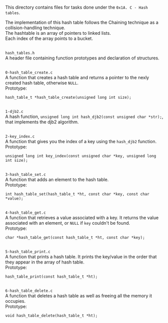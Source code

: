 This directory contains files for tasks done under the `0x1A. C - Hash tables`.<br>

The implementation of this hash table follows the Chaining technique as a collision-handling technique.<br>
The hashtable is an array of pointers to linked lists.<br>
Each index of the array points to a bucket.

<br>`hash_tables.h`<br>
A header file containing function prototypes and declaration of structures.


<br>`0-hash_table_create.c`<br>
A function that creates a hash table and returns a pointer to the nexly created hash table, otherwise `NULL`.<br>Prototype:
```
hash_table_t *hash_table_create(unsigned long int size);
```

<br>`1-djb2.c`<br>
A hash function, `unsigned long int hash_djb2(const unsigned char *str);`, that implements the djb2 algorithm.


<br>`2-key_index.c`<br>
A function that gives you the index of a key using the `hash_djb2` function.<br>
Prototype:
```
unsigned long int key_index(const unsigned char *key, unsigned long int size);
```


<br>`3-hash_table_set.c`<br>
A function that adds an element to the hash table.<br>
Prototype:
```
int hash_table_set(hash_table_t *ht, const char *key, const char *value);
```


<br>`4-hash_table_get.c`<br>
A function that retrieves a value associated with a key. It returns the value associated with an element, or `NULL` if `key` couldn't be found.<br>Prototype:
```
char *hash_table_get(const hash_table_t *ht, const char *key);
```


<br>`5-hash_table_print.c`<br>
A function that prints a hash table. It prints the key/value in the order that they appear in the array of hash table.<br>
Prototype:
```
hash_table_print(const hash_table_t *ht);
```


<br>`6-hash_table_delete.c`<br>
A function that deletes a hash table as well as freeing all the memory it occupies.<br>Prototype:
```
void hash_table_delete(hash_table_t *ht);
```
